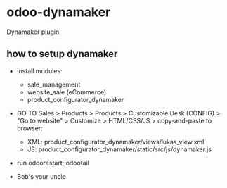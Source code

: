 # odoo-dynamaker
Dynamaker plugin

## how to setup dynamaker
* install modules:
    * sale_management
    * website_sale (eCommerce)
    * product_configurator_dynamaker

* GO TO Sales > Products > Products > Customizable Desk (CONFIG) > "Go to website" > Customize > HTML/CSS/JS > copy-and-paste to browser:
    * XML: product_configurator_dynamaker/views/lukas_view.xml
    * JS: product_configurator_dynamaker/static/src/js/dynamaker.js
    
* run odoorestart; odootail

* Bob's your uncle
